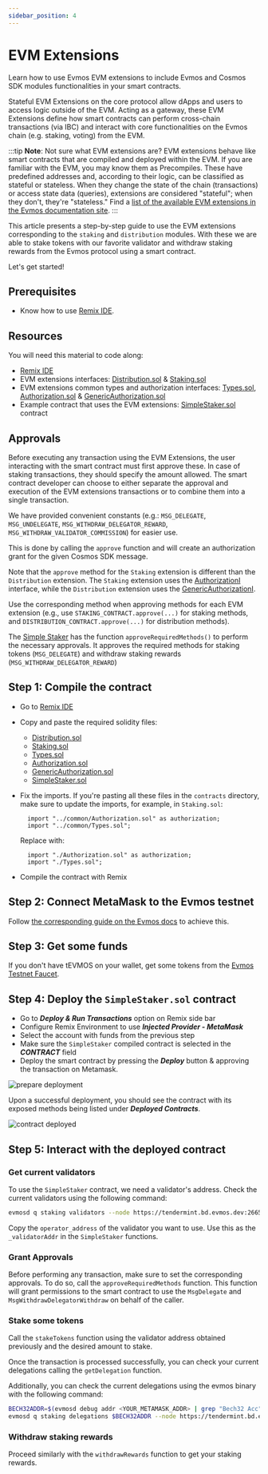 ```yaml
---
sidebar_position: 4
---
```


# EVM Extensions

Learn how to use Evmos EVM extensions to include Evmos and Cosmos SDK modules functionalities in your smart contracts.

Stateful EVM Extensions on the core protocol allow dApps and users to access logic outside of the EVM.
Acting as a gateway, these EVM Extensions define how smart contracts can perform cross-chain transactions
(via IBC) and interact with core functionalities on the Evmos chain (e.g. staking, voting) from the EVM.

:::tip
**Note**: Not sure what EVM extensions are?
EVM extensions behave like smart contracts that are compiled and deployed within the EVM. If you are familiar with the EVM, you may know them as Precompiles.
These have predefined addresses and, according to their logic, can be classified as stateful or stateless.
When they change the state of the chain (transactions)
or access state data (queries), extensions are considered "stateful";
when they don't, they're "stateless."
Find a [list of the available EVM extensions in the Evmos documentation site](https://docs.evmos.org/develop/build-a-dapp/build-smart-contracts/evm_extensions).
:::

This article presents a step-by-step guide to use the EVM extensions
corresponding to the `staking` and `distribution` modules.
With these we are able to stake tokens with our favorite validator
and withdraw staking rewards from the Evmos protocol using a smart contract.

Let's get started!

## Prerequisites

- Know how to use [Remix IDE](https://remix.ethereum.org/).

## Resources

You will need this material to code along:

- [Remix IDE](https://remix.ethereum.org/)
- EVM extensions interfaces: [Distribution.sol](https://github.com/evmos/extensions/blob/main/precompiles/stateful/Distribution.sol)
  & [Staking.sol](https://github.com/evmos/extensions/blob/main/precompiles/stateful/Staking.sol)
- EVM extensions common types and authorization interfaces:
  [Types.sol](https://github.com/evmos/extensions/blob/main/precompiles/common/Types.sol),
  [Authorization.sol](https://github.com/evmos/extensions/blob/main/precompiles/common/Authorization.sol) &
  [GenericAuthorization.sol](https://github.com/evmos/extensions/blob/main/precompiles/common/GenericAuthorization.sol)
- Example contract that uses the EVM extensions:
  [SimpleStaker.sol](https://github.com/evmos/extensions/blob/main/examples/simple-staker/contracts/SimpleStaker.sol) contract

## Approvals

Before executing any transaction using the EVM Extensions,
the user interacting with the smart contract must first approve these.
In case of staking transactions, they should specify the amount allowed.
The smart contract developer can choose to either separate
the approval and execution of the EVM extensions transactions
or to combine them into a single transaction.

We have provided convenient constants (e.g.: `MSG_DELEGATE`, `MSG_UNDELEGATE`,
`MSG_WITHDRAW_DELEGATOR_REWARD`, `MSG_WITHDRAW_VALIDATOR_COMMISSION`) for easier use.

This is done by calling the `approve` function and will create an authorization grant for the given Cosmos SDK message.

Note that the `approve` method for the `Staking` extension is different
than the `Distribution` extension.
The `Staking` extension uses the [AuthorizationI](https://github.com/evmos/extensions/blob/a776030516f396af4e6cd5588f59103017c0e6fe/precompiles/common/Authorization.sol#L7)
interface, while the `Distribution` extension uses the [GenericAuthorizationI](https://github.com/evmos/extensions/blob/a776030516f396af4e6cd5588f59103017c0e6fe/precompiles/common/GenericAuthorization.sol#L7).

Use the corresponding method when approving methods for each EVM extension
(e.g., use `STAKING_CONTRACT.approve(...)` for staking methods,
and `DISTRIBUTION_CONTRACT.approve(...)` for distribution methods).

The [Simple Staker](https://github.com/evmos/extensions/blob/main/examples/simple-staker/contracts/SimpleStaker.sol) has the function `approveRequiredMethods()`
to perform the necessary approvals.
It approves the required methods for staking tokens (`MSG_DELEGATE`)
and withdraw staking rewards (`MSG_WITHDRAW_DELEGATOR_REWARD`)

## Step 1: Compile the contract

- Go to [Remix IDE](https://remix.ethereum.org/)
- Copy and paste the required solidity files:
  - [Distribution.sol](https://github.com/evmos/extensions/blob/main/precompiles/stateful/Distribution.sol)
  - [Staking.sol](https://github.com/evmos/extensions/blob/main/precompiles/stateful/Staking.sol)
  - [Types.sol](https://github.com/evmos/extensions/blob/main/precompiles/common/Types.sol)
  - [Authorization.sol](https://github.com/evmos/extensions/blob/main/precompiles/common/Authorization.sol)
  - [GenericAuthorization.sol](https://github.com/evmos/extensions/blob/main/precompiles/common/GenericAuthorization.sol)
  - [SimpleStaker.sol](https://github.com/evmos/extensions/blob/main/examples/simple-staker/contracts/SimpleStaker.sol)
- Fix the imports. If you're pasting all these files in the `contracts` directory,
  make sure to update the imports, for example, in `Staking.sol`:

  ```solidity
    import "../common/Authorization.sol" as authorization;
    import "../common/Types.sol";
  ```

  Replace with:

  ```solidity
    import "./Authorization.sol" as authorization;
    import "./Types.sol";
  ```

- Compile the contract with Remix

## Step 2: Connect MetaMask to the Evmos testnet

Follow [the corresponding guide on the Evmos docs](https://docs.evmos.org/use/connect-your-wallet/metamask) to achieve this.

## Step 3: Get some funds

If you don't have tEVMOS on your wallet,
get some tokens from the [Evmos Testnet Faucet](https://faucet.evmos.dev/).

## Step 4: Deploy the `SimpleStaker.sol` contract

- Go to ***Deploy & Run Transactions*** option on Remix side bar
- Configure Remix Environment to use ***Injected Provider - MetaMask***
- Select the account with funds from the previous step
- Make sure the `SimpleStaker` compiled contract is selected in the ***CONTRACT*** field
- Deploy the smart contract by pressing the ***Deploy*** button & approving the transaction on Metamask.

![prepare deployment](/img/remix_prepare_deploy.png)

Upon a successful deployment,
you should see the contract with its exposed methods being listed under ***Deployed Contracts***.

![contract deployed](/img/remix_deployed.png)

## Step 5: Interact with the deployed contract

### Get current validators

To use the `SimpleStaker` contract, we need a validator's address.
Check the current validators using the following command:

```bash
evmosd q staking validators --node https://tendermint.bd.evmos.dev:26657
```

Copy the `operator_address` of the validator you want to use.
Use this as the `_validatorAddr` in the `SimpleStaker` functions.

### Grant Approvals

Before performing any transaction,
make sure to set the corresponding approvals.
To do so, call the `approveRequiredMethods` function.
This function will grant permissions to the smart contract
to use the `MsgDelegate` and `MsgWithdrawDelegatorWithdraw`
on behalf of the caller.

### Stake some tokens

Call the `stakeTokens` function using the validator address obtained previously
and the desired amount to stake.

Once the transaction is processed successfully,
you can check your current delegations calling the `getDelegation` function.

Additionally, you can check the current delegations using the evmos binary with the following command:

```bash
BECH32ADDR=$(evmosd debug addr <YOUR_METAMASK_ADDR> | grep "Bech32 Acc" | cut -c 13-56)
evmosd q staking delegations $BECH32ADDR --node https://tendermint.bd.evmos.dev:26657
```

### Withdraw staking rewards

Proceed similarly with the `withdrawRewards` function to get your staking rewards.
